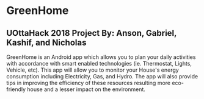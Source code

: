 # GreenHome
UOttaHack 2018 Project
By: Anson, Gabriel, Kashif, and Nicholas
---------------------------------------------
GreenHome is an Android app which allows you to plan your daily activities with accordance with smart enabled technologies (ie. Thermostat, Lights, Vehicle, etc).
This app will allow you to monitor your House's energy consumption including Electricity, Gas, and Hydro.
The app will also provide tips in improving the efficiency of these resources resulting more eco-friendly house and a lesser impact on the environment.

